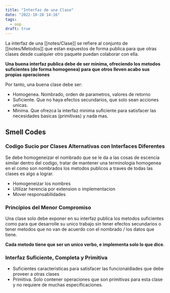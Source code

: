 ```yaml
---
title: "Interfaz de una Clase"
date: "2022-10-28 14:16"
tags: 
  - oop
draft: true
---
```

La interfaz de una [[notes/Clase]] se refiere al conjunto de [[notes/Metodos]] que estan expuestos de forma publica para que otras clases desde cualquier otro paquete puedan colaborar con ella.

**Una buena interfaz publica debe de ser minima, ofreciendo los metodos suficientes (de forma homogenea) para que otros lleven acabo sus propias operaciones**

Por tanto, una buena clase debe ser:
- Homogenea. Nombrado, orden de parametros, valores de retorno
- Suficiente. Que no haya efectos secundarios, que solo sean acciones unicas.
- Minima. Que ofrezca la interfaz minima suficiente para satisfacer las necesidades basicas (primitivas) y nada mas.
## Smell Codes
### Codigo Sucio por Clases Alternativas con Interfaces Diferentes
Se debe homogeneizar el nombrado que se le da a las cosas de escencia similar dentro del codigo, tratar de mantener una terminologia homogenea en el como son nombrados los metodos publicos a traves de todas las clases es algo a lograr.

- Homogeneizar los nombres
- Utilizar herencia por extension o implementacion
- Mover responsabilidades

### Principios del Menor Compromiso
Una clase solo debe exponer en su interfaz publica los metodos suficientes como para que desarrolle su unico trabajo sin tener efectos secundarios o tener metodos que no van de acuerdo con el nombrado / los datos que tiene.

**Cada metodo tiene que ser un unico verbo, e implementa solo lo que dice**.

### Interfaz Suficiente, Completa y Primitiva
- Suficientes caracteristicas para satisfacer las funcionaldiades que debe proveer a otras clases
- Primitiva. Solo contener operaciones que son primitivas para esta clase y no requiere de muchas especificaciones.
